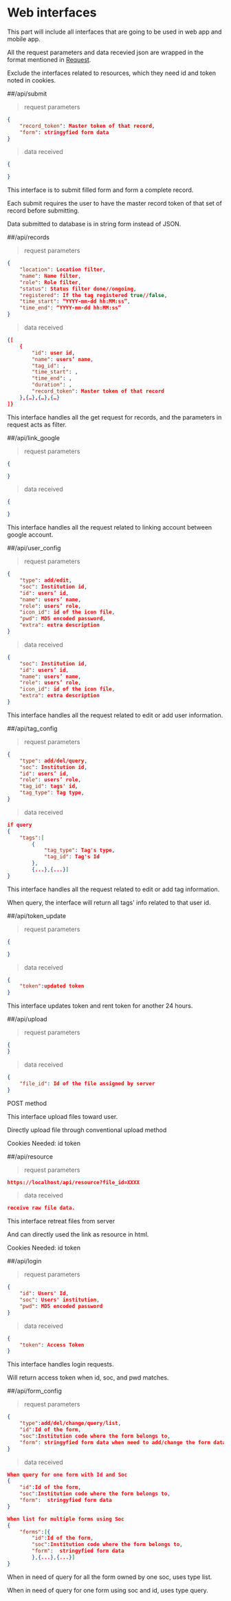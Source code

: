 # Web interfaces
This part will include all interfaces that are going to be used in web app and mobile app.

All the request parameters and data recevied json are wrapped in the format mentioned in [Request](#request).

Exclude the interfaces related to resources, which they need id and token noted in cookies.

##/api/submit
> request parameters

```json
{
	"record_token": Master token of that record,
	"form": stringyfied form data
}
```

> data received

```json
{

}
```

This interface is to submit filled form and form a complete record.

Each submit requires the user to have the master record token of that set of record before submitting.

Data submitted to database is in string form instead of JSON.

##/api/records
> request parameters

```json
{
	"location": Location filter,
	"name": Name filter,
	"role": Role filter,
	"status": Status filter done//ongoing,
	"registered": If the tag registered true//false,
	"time_start": “YYYY-mm-dd hh:MM:ss”,
	"time_end": “YYYY-mm-dd hh:MM:ss”
}
```

> data received

```json
{[
	{
		"id": user id,
		"name": users’ name,
		"tag_id": ,
		"time_start": ,
		"time_end": ,
		"duration": ,
		"record_token": Master token of that record
	},{…},{…},{…}
]}
```
This interface handles all the get request for records, and the parameters in request acts as filter.

##/api/link_google
> request parameters

```json
{

}
```

> data received

```json
{

}
```
This interface handles all the request related to linking account between google account.

##/api/user_config
> request parameters

```json
{
	"type": add/edit,
	"soc": Institution id,
	"id": users’ id,
	"name": users’ name,
	"role": users’ role,
	"icon_id": id of the icon file,
	"pwd": MD5 encoded password,
	"extra": extra description
}
```

> data received

```json
{
	"soc": Institution id,
	"id": users’ id,
	"name": users’ name,
	"role": users’ role,
	"icon_id": id of the icon file,
	"extra": extra description
}
```
This interface handles all the request related to edit or add user information.

##/api/tag_config
> request parameters

```json
{
	"type": add/del/query,
	"soc": Institution id,
	"id": users’ id,
	"role": users’ role,
	"tag_id": tags' id,
	"tag_type": Tag type,
}
```

> data received

```json
if query
{
	"tags":[
		{
			"tag_type": Tag's type,
			"tag_id": Tag's Id
		},
		{...},{...}]
}
```
This interface handles all the request related to edit or add tag information.

When query, the interface will return all tags' info related to that user id.

##/api/token_update
> request parameters

```json
{

}
```

> data received

```json
{
	"token":updated token
}
```
This interface updates token and rent token for another 24 hours.

##/api/upload
> request parameters

```json
{
}
```

> data received

```json
{
    "file_id": Id of the file assigned by server
}
```
POST method

This interface upload files toward user.

Directly upload file through conventional upload method

Cookies Needed: id token

##/api/resource
> request parameters

```json
https://localhost/api/resource?file_id=XXXX
```

> data received

```json
receive raw file data.
```

This interface retreat files from server

And can directly used the link as resource in html.

Cookies Needed: id token


##/api/login
> request parameters

```json
{
	"id": Users' Id,
	"soc": Users' institution,
	"pwd": MD5 encoded password
}
```

> data received

```json
{
	"token": Access Token
}
```

This interface handles login requests.

Will return access token when id, soc, and pwd matches.


##/api/form_config
> request parameters

```json
{
	"type":add/del/change/query/list,
	"id":Id of the form,
	"soc":Institution code where the form belongs to,
	"form": stringyfied form data when need to add/change the form data stored
}
```

> data received

```json
When query for one form with Id and Soc
{
	"id":Id of the form,
	"soc":Institution code where the form belongs to,
	"form":  stringyfied form data
}

When list for multiple forms using Soc
{
	"forms":[{
		"id":Id of the form,
		"soc":Institution code where the form belongs to,
		"form":  stringyfied form data
		},{...},{...}]
}
```

When in need of query for all the form owned by one soc, uses type list.

When in need of query for one form using soc and id, uses type query.
